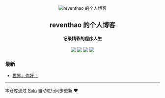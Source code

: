 <p align="center"><img alt="reventhao 的个人博客" src="https://static.b3log.org/images/brand/solo-32.png"></p><h2 align="center">
reventhao 的个人博客
</h2>

<h4 align="center">记录精彩的程序人生</h4>
<p align="center"><a title="reventhao 的个人博客" target="_blank" href="https://github.com/reventhao/solo-blog"><img src="https://img.shields.io/github/last-commit/reventhao/solo-blog.svg?style=flat-square&color=FF9900"></a>
<a title="GitHub repo size in bytes" target="_blank" href="https://github.com/reventhao/solo-blog"><img src="https://img.shields.io/github/repo-size/reventhao/solo-blog.svg?style=flat-square"></a>
<a title="Solo Version" target="_blank" href="https://github.com/b3log/solo/releases"><img src="https://img.shields.io/badge/solo-3.6.5-f1e05a.svg?style=flat-square&color=blueviolet"></a>
<a title="Hits" target="_blank" href="https://github.com/b3log/hits"><img src="https://hits.b3log.org/reventhao/solo-blog.svg"></a></p>

### 最新

* [世界，你好！](https://qblog.reqao.ink/hello-solo)



---

本仓库通过 [Solo](https://github.com/b3log/solo) 自动进行同步更新 ❤️ 